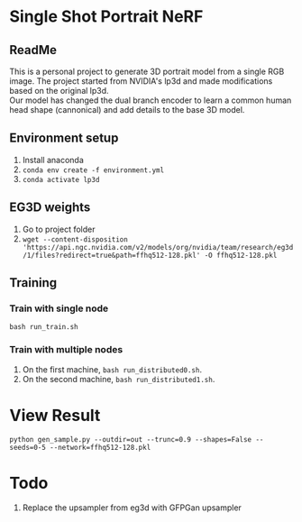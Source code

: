# Single Shot Portrait NeRF
## ReadMe
This is a personal project to generate 3D portrait model from a single RGB image. The project started from NVIDIA's lp3d and made modifications based on the original lp3d.\
Our model has changed the dual branch encoder to learn a common human head shape (cannonical) and add details to the base 3D model.

## Environment setup
1. Install anaconda
2. ```conda env create -f environment.yml```
3. ```conda activate lp3d```

## EG3D weights
1. Go to project folder
2. ```wget --content-disposition 'https://api.ngc.nvidia.com/v2/models/org/nvidia/team/research/eg3d/1/files?redirect=true&path=ffhq512-128.pkl' -O ffhq512-128.pkl```

## Training
### Train with single node
```bash run_train.sh```
### Train with multiple nodes
1. On the first machine, ```bash run_distributed0.sh```.
2. On the second machine, ```bash run_distributed1.sh```.

# View Result
```python gen_sample.py --outdir=out --trunc=0.9 --shapes=False --seeds=0-5 --network=ffhq512-128.pkl```

# Todo
1. Replace the upsampler from eg3d with GFPGan upsampler
